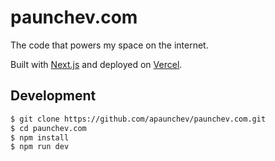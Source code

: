 # paunchev.com

The code that powers my space on the internet.

Built with [Next.js](https://nextjs.org/) and deployed on [Vercel](https://vercel.com/).

## Development

```bash
$ git clone https://github.com/apaunchev/paunchev.com.git
$ cd paunchev.com
$ npm install
$ npm run dev
```
